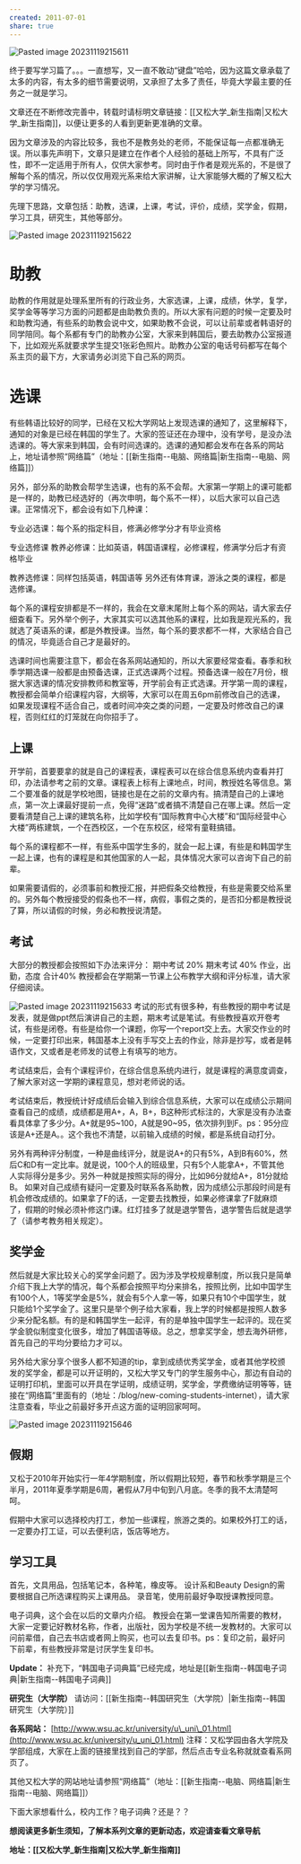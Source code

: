```yaml
---
created: 2011-07-01
share: true
---
```

![Pasted image 20231119215611](https://img.xcz.life/i/archive/obsidian/1741526388-4e.png)

终于要写学习篇了。。。一直想写，又一直不敢动“键盘”哈哈，因为这篇文章承载了太多的内容，有太多的细节需要说明，又承担了太多了责任，毕竟大学最主要的任务之一就是学习。  

文章还在不断修改完善中，转载时请标明文章链接：[[又松大学_新生指南|又松大学_新生指南]]，以便让更多的人看到更新更准确的文章。 

因为文章涉及的内容比较多，我也不是教务处的老师，不能保证每一点都准确无误。所以事先声明下，文章只是建立在作者个人经验的基础上所写，不具有广泛性，即不一定适用于所有人，仅供大家参考。同时由于作者是观光系的，不是很了解每个系的情况，所以仅仅用观光系来给大家讲解，让大家能够大概的了解又松大学的学习情况。 

先理下思路，文章包括：助教，选课，上课，考试，评价，成绩，奖学金，假期，学习工具，研究生，其他等部分。 <!--more-->

![Pasted image 20231119215622](https://img.xcz.life/i/archive/obsidian/1741526388-c6.png)

# 助教

助教的作用就是处理系里所有的行政业务，大家选课，上课，成绩，休学，复学，奖学金等等学习方面的问题都是由助教负责的。所以大家有问题的时候一定要及时和助教沟通，有些系的助教会说中文，如果助教不会说，可以让前辈或者韩语好的同学陪同。每个系都有专门的助教办公室，大家来到韩国后，要去助教办公室报道下，比如观光系就要求学生提交1张彩色照片。助教办公室的电话号码都写在每个系主页的最下方，大家请务必浏览下自己系的网页。 

# 选课

 有些韩语比较好的同学，已经在又松大学网站上发现选课的通知了，这里解释下，通知的对象是已经在韩国的学生了。大家的签证还在办理中，没有学号，是没办法选课的。等大家来到韩国，会有时间选课的。选课的通知都会发布在各系的网站上，地址请参照“网络篇”（地址：[[新生指南--电脑、网络篇|新生指南--电脑、网络篇]]） 
 
 另外，部分系的助教会帮学生选课，也有的系不会帮。大家第一学期上的课可能都是一样的，助教已经选好的（再次申明，每个系不一样），以后大家可以自己选课。正常情况下，都会设有如下几种课： 
 
 专业必选课：每个系的指定科目，修满必修学分才有毕业资格 
 
 专业选修课 教养必修课：比如英语，韩国语课程，必修课程，修满学分后才有资格毕业 
 
 教养选修课：同样包括英语，韩国语等 另外还有体育课，游泳之类的课程，都是选修课。  
 
 每个系的课程安排都是不一样的，我会在文章末尾附上每个系的网站，请大家去仔细查看下。另外举个例子，大家其实可以选其他系的课程，比如我是观光系的，我就选了英语系的课，都是外教授课。当然，每个系的要求都不一样，大家结合自己的情况，毕竟适合自己才是最好的。 
 
 选课时间也需要注意下，都会在各系网站通知的，所以大家要经常查看。春季和秋季学期选课一般都是由预备选课，正式选课两个过程。预备选课一般在7月份，根据大家选课的情况安排教师和教室等，开学前会有正式选课。开学第一周的课程，教授都会简单介绍课程内容，大纲等，大家可以在周五6pm前修改自己的选课，如果发现课程不适合自己，或者时间冲突之类的问题，一定要及时修改自己的课程，否则红红的灯笼就在向你招手了。  
 
## 上课
 
 开学前，首要要拿的就是自己的课程表，课程表可以在综合信息系统内查看并打印，办法请参考之前的文章。课程表上标有上课地点，时间，教授姓名等信息。第二个要准备的就是学校地图，链接也是在之前的文章内有。搞清楚自己的上课地点，第一次上课最好提前一点，免得“迷路”或者搞不清楚自己在哪上课。然后一定要看清楚自己上课的建筑名称，比如学校有“国际教育中心大楼”和“国际经营中心大楼”两栋建筑，一个在西校区，一个在东校区，经常有童鞋搞错。 
 
 每个系的课程都不一样，有些系中国学生多的，就会一起上课，有些是和韩国学生一起上课，也有的课程是和其他国家的人一起，具体情况大家可以咨询下自己的前辈。 
 
 如果需要请假的，必须事前和教授汇报，并把假条交给教授，有些是需要交给系里的。另外每个教授接受的假条也不一样，病假，事假之类的，是否扣分都是教授说了算，所以请假的时候，务必和教授说清楚。 
 
## 考试
 
 大部分的教授都会按照如下办法来评分： 期中考试 20% 期末考试 40% 作业，出勤，态度 合计40% 教授都会在学期第一节课上公布教学大纲和评分标准，请大家仔细阅读。 
 
![Pasted image 20231119215633](https://img.xcz.life/i/archive/obsidian/1741526388-7f.png) 
 考试的形式有很多种，有些教授的期中考试是发表，就是做ppt然后演讲自己的主题，期末考试是笔试。有些教授喜欢开卷考试，有些是闭卷。有些是给你一个课题，你写一个report交上去。大家交作业的时候，一定要打印出来，韩国基本上没有手写交上去的作业，除非是抄写，或者是韩语作文，又或者是老师发的试卷上有填写的地方。  
 
 考试结束后，会有个课程评价，在综合信息系统内进行，就是课程的满意度调查，了解大家对这一学期的课程意见，想对老师说的话。 
 
 考试结束后，教授统计好成绩后会输入到综合信息系统，大家可以在成绩公示期间查看自己的成绩，成绩都是用A+，A，B+，B这种形式标注的，大家是没有办法查看具体拿了多少分。A+就是95~100，A就是90~95，依次排列到F。ps：95分应该是A+还是A。。这个我也不清楚，以前输入成绩的时候，都是系统自动打分。 
 
 另外有两种评分制度，一种是曲线评分，就是说A+的只有5%，A到B有60%，然后C和D有一定比率。就是说，100个人的班级里，只有5个人能拿A+，不管其他人实际得分是多少。另外一种就是按照实际的得分，比如96分就给A+，81分就给B。 如果对自己成绩有疑问一定要及时联系各系助教，因为成绩公示那段时间是有机会修改成绩的。如果拿了F的话，一定要去找教授，如果必修课拿了F就麻烦了，假期的时候必须补修这门课。红灯挂多了就是退学警告，退学警告后就是退学了（请参考教务相关规定）。 
 
## 奖学金

 然后就是大家比较关心的奖学金问题了。因为涉及学校规章制度，所以我只是简单介绍下我上大学的情况，每个系都会按照平均分来排名，按照比例，比如中国学生有100个人，1等奖学金是5%，就会有5个人拿一等，如果只有10个中国学生，就只能给1个奖学金了。这里只是举个例子给大家看，我上学的时候都是按照人数多少来分配名额。有的是和韩国学生一起评，有的是单独中国学生一起评的。现在奖学金貌似制度变化很多，增加了韩国语等级。总之，想拿奖学金，想去海外研修，首先自己的平均分要给力才可以。 
 
 另外给大家分享个很多人都不知道的tip，拿到成绩优秀奖学金，或者其他学校颁发的奖学金，都是可以开证明的，又松大学又专门的学生服务中心，那边有自动的证明打印机，里面可以开具在学证明，成绩证明，奖学金，学费缴纳证明等等，链接在“网络篇”里面有的（地址：/blog/new-coming-students-internet），请大家注意查看，毕业之前最好多开点这方面的证明回家呵呵。
 
![Pasted image 20231119215646](https://img.xcz.life/i/archive/obsidian/1741526388-c0.png) 
 
## 假期
 
 又松于2010年开始实行一年4学期制度，所以假期比较短，春节和秋季学期是三个半月，2011年夏季学期是6周，暑假从7月中旬到八月底。冬季的我不太清楚呵呵。 
 
 假期中大家可以选择校内打工，参加一些课程，旅游之类的。如果校外打工的话，一定要办打工证，可以去便利店，饭店等地方。
 
## 学习工具
 
 首先，文具用品，包括笔记本，各种笔，橡皮等。 设计系和Beauty Design的需要根据自己所选课程购买上课用品。 录音笔，使用前最好争取授课教授同意。 
 
 电子词典，这个会在以后的文章内介绍。 教授会在第一堂课告知所需要的教材，大家一定要记好教材名称，作者，出版社，因为学校是不统一发教材的。大家可以问前辈借，自己去书店或者网上购买，也可以去复印书。ps：复印之前，最好问下前辈，有些教授非常是讨厌学生复印书。 
 
 **Update：** 补充下，“韩国电子词典篇”已经完成，地址是[[新生指南--韩国电子词典|新生指南--韩国电子词典]]
 
 **研究生（大学院）** 请访问：[[新生指南--韩国研究生（大学院）|新生指南--韩国研究生（大学院）]]
 
 **各系网站：** [http://www.wsu.ac.kr/university/u\_uni\_01.html](http://www.wsu.ac.kr/university/u_uni_01.html) 注释：又松学园由各大学院及学部组成，大家在上面的链接里找到自己的学部，然后点击专业名称就就查看系网页了。 
 
 其他又松大学的网站地址请参照“网络篇”（地址：[[新生指南--电脑、网络篇|新生指南--电脑、网络篇]]） 
 
 下面大家想看什么，校内工作？电子词典？还是？？  

**想阅读更多新生须知，了解本系列文章的更新动态，欢迎请查看文章导航**

**地址：[[又松大学_新生指南|又松大学_新生指南]]**